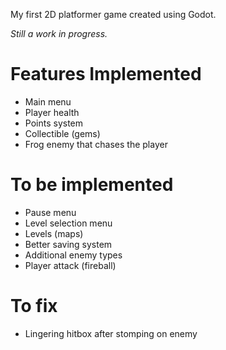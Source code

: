 My first 2D platformer game created using Godot. 

*Still a work in progress.*

# Features Implemented
- Main menu
- Player health
- Points system
- Collectible (gems)
- Frog enemy that chases the player

# To be implemented
- Pause menu
- Level selection menu
- Levels (maps)
- Better saving system
- Additional enemy types
- Player attack (fireball)

# To fix
- Lingering hitbox after stomping on enemy
